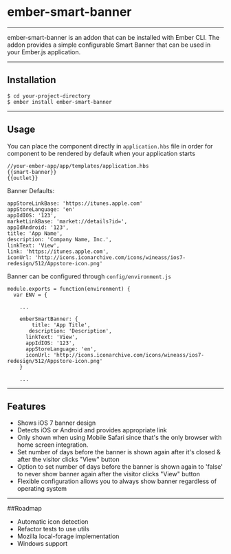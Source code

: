 # ember-smart-banner
----
ember-smart-banner is an addon that can be installed with Ember CLI.  The addon provides a simple configurable Smart Banner that can be used in your Ember.js application.

----
## Installation
    $ cd your-project-directory
    $ ember install ember-smart-banner

----
## Usage
You can place the component directly in ```application.hbs``` file in order for component to be rendered by default when your application starts

    //your-ember-app/app/templates/application.hbs
    {{smart-banner}}
    {{outlet}}

Banner Defaults:

    appStoreLinkBase: 'https://itunes.apple.com'
    appStoreLanguage: 'en'
    appIdIOS: '123',
    marketLinkBase: 'market://details?id=',
    appIdAndroid: '123',
    title: 'App Name',
    description: 'Company Name, Inc.',
    linkText: 'View',
    link: 'https://itunes.apple.com',
    iconUrl: 'http://icons.iconarchive.com/icons/wineass/ios7-redesign/512/Appstore-icon.png'

Banner can be configured through ```config/environment.js```

    module.exports = function(environment) {
      var ENV = {

        ...

        emberSmartBanner: {
            title: 'App Title',
           description: 'Description',
          linkText: 'View',
          appIdIOS: '123',
          appStoreLanguage: 'en',
          iconUrl: 'http://icons.iconarchive.com/icons/wineass/ios7-redesign/512/Appstore-icon.png'
        }

        ...



----
## Features
* Shows iOS 7 banner design
* Detects iOS or Android and provides appropriate link
* Only shown when using Mobile Safari since that's the only browser with home screen integration.
* Set number of days before the banner is shown again after it's closed & after the visitor clicks "View" button
* Option to set number of days before the banner is shown again to 'false' to never show banner again after the visitor clicks "View" button
* Flexible configuration allows you to always show banner regardless of operating system

----
##Roadmap
* Automatic icon detection
* Refactor tests to use utils
* Mozilla local-forage implementation
* Windows support
